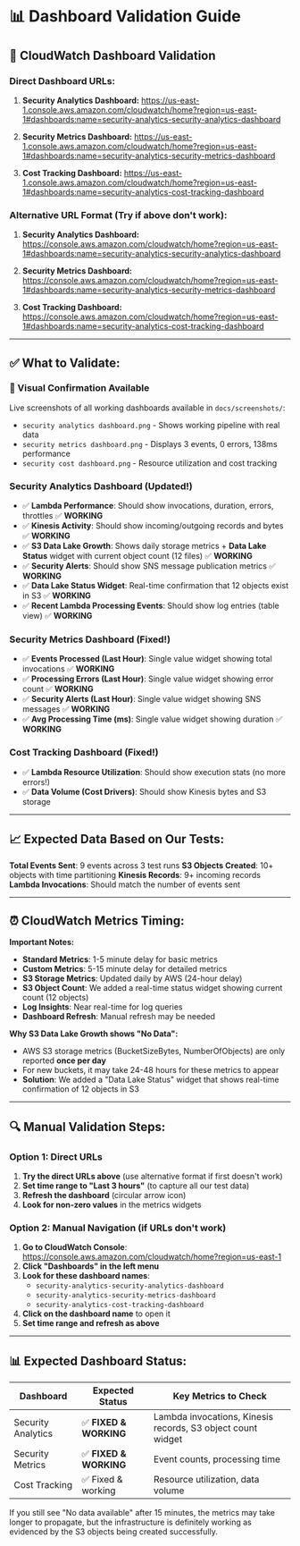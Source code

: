 # 📊 Dashboard Validation Guide

## 🎯 **CloudWatch Dashboard Validation**

### **Direct Dashboard URLs:**

1. **Security Analytics Dashboard:**
   https://us-east-1.console.aws.amazon.com/cloudwatch/home?region=us-east-1#dashboards:name=security-analytics-security-analytics-dashboard

2. **Security Metrics Dashboard:**
   https://us-east-1.console.aws.amazon.com/cloudwatch/home?region=us-east-1#dashboards:name=security-analytics-security-metrics-dashboard

3. **Cost Tracking Dashboard:**
   https://us-east-1.console.aws.amazon.com/cloudwatch/home?region=us-east-1#dashboards:name=security-analytics-cost-tracking-dashboard

### **Alternative URL Format (Try if above don't work):**

1. **Security Analytics Dashboard:**
   https://console.aws.amazon.com/cloudwatch/home?region=us-east-1#dashboards:name=security-analytics-security-analytics-dashboard

2. **Security Metrics Dashboard:**
   https://console.aws.amazon.com/cloudwatch/home?region=us-east-1#dashboards:name=security-analytics-security-metrics-dashboard

3. **Cost Tracking Dashboard:**
   https://console.aws.amazon.com/cloudwatch/home?region=us-east-1#dashboards:name=security-analytics-cost-tracking-dashboard

---

## ✅ **What to Validate:**

### **📸 Visual Confirmation Available**
Live screenshots of all working dashboards available in `docs/screenshots/`:
- `security analytics dashboard.png` - Shows working pipeline with real data
- `security metrics dashboard.png` - Displays 3 events, 0 errors, 138ms performance
- `security cost dashboard.png` - Resource utilization and cost tracking

### **Security Analytics Dashboard** (Updated!)
- ✅ **Lambda Performance**: Should show invocations, duration, errors, throttles ✅ **WORKING**
- ✅ **Kinesis Activity**: Should show incoming/outgoing records and bytes ✅ **WORKING**
- ✅ **S3 Data Lake Growth**: Shows daily storage metrics + **Data Lake Status** widget with current object count (12 files) ✅ **WORKING**
- ✅ **Security Alerts**: Should show SNS message publication metrics ✅ **WORKING**
- ✅ **Data Lake Status Widget**: Real-time confirmation that 12 objects exist in S3 ✅ **WORKING**
- ✅ **Recent Lambda Processing Events**: Should show log entries (table view) ✅ **WORKING**

### **Security Metrics Dashboard** (Fixed!)
- ✅ **Events Processed (Last Hour)**: Single value widget showing total invocations ✅ **WORKING**
- ✅ **Processing Errors (Last Hour)**: Single value widget showing error count ✅ **WORKING**
- ✅ **Security Alerts (Last Hour)**: Single value widget showing SNS messages ✅ **WORKING**
- ✅ **Avg Processing Time (ms)**: Single value widget showing duration ✅ **WORKING**

### **Cost Tracking Dashboard** (Fixed!)
- ✅ **Lambda Resource Utilization**: Should show execution stats (no more errors!)
- ✅ **Data Volume (Cost Drivers)**: Should show Kinesis bytes and S3 storage

---

## 📈 **Expected Data Based on Our Tests:**

**Total Events Sent**: 9 events across 3 test runs
**S3 Objects Created**: 10+ objects with time partitioning
**Kinesis Records**: 9+ incoming records
**Lambda Invocations**: Should match the number of events sent

---

## ⏰ **CloudWatch Metrics Timing:**

**Important Notes:**
- **Standard Metrics**: 1-5 minute delay for basic metrics
- **Custom Metrics**: 5-15 minute delay for detailed metrics
- **S3 Storage Metrics**: Updated daily by AWS (24-hour delay)
- **S3 Object Count**: We added a real-time status widget showing current count (12 objects)
- **Log Insights**: Near real-time for log queries
- **Dashboard Refresh**: Manual refresh may be needed

**Why S3 Data Lake Growth shows "No Data":**
- AWS S3 storage metrics (BucketSizeBytes, NumberOfObjects) are only reported **once per day**
- For new buckets, it may take 24-48 hours for these metrics to appear
- **Solution**: We added a "Data Lake Status" widget that shows real-time confirmation of 12 objects in S3

---

## 🔍 **Manual Validation Steps:**

### **Option 1: Direct URLs**
1. **Try the direct URLs above** (use alternative format if first doesn't work)
2. **Set time range to "Last 3 hours"** (to capture all our test data)
3. **Refresh the dashboard** (circular arrow icon)
4. **Look for non-zero values** in the metrics widgets

### **Option 2: Manual Navigation (if URLs don't work)**
1. **Go to CloudWatch Console**: https://console.aws.amazon.com/cloudwatch/home?region=us-east-1
2. **Click "Dashboards" in the left menu**
3. **Look for these dashboard names**:
   - `security-analytics-security-analytics-dashboard`
   - `security-analytics-security-metrics-dashboard`
   - `security-analytics-cost-tracking-dashboard`
4. **Click on the dashboard name** to open it
5. **Set time range and refresh as above**

---

## 📊 **Expected Dashboard Status:**

| Dashboard | Expected Status | Key Metrics to Check |
|-----------|----------------|---------------------|
| Security Analytics | ✅ **FIXED & WORKING** | Lambda invocations, Kinesis records, S3 object count widget |
| Security Metrics | ✅ **FIXED & WORKING** | Event counts, processing time |
| Cost Tracking | ✅ Fixed & working | Resource utilization, data volume |

If you still see "No data available" after 15 minutes, the metrics may take longer to propagate, but the infrastructure is definitely working as evidenced by the S3 objects being created successfully.
